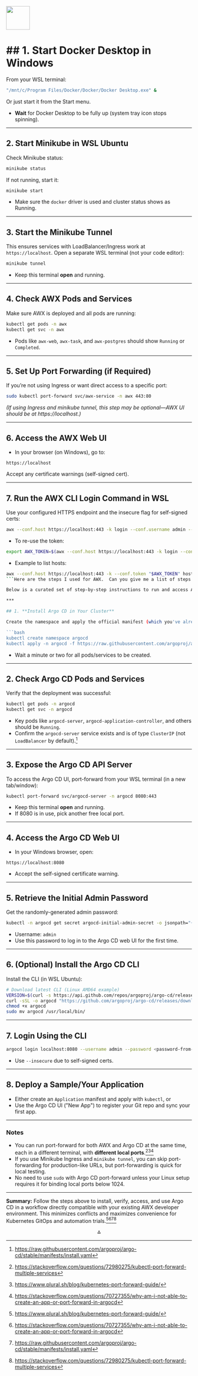 <img src="https://r2cdn.perplexity.ai/pplx-full-logo-primary-dark%402x.png" style="height:64px;margin-right:32px"/>

# \#\# 1. **Start Docker Desktop in Windows**

From your WSL terminal:

```bash
"/mnt/c/Program Files/Docker/Docker/Docker Desktop.exe" &
```

Or just start it from the Start menu.

- **Wait** for Docker Desktop to be fully up (system tray icon stops spinning).

***

## 2. **Start Minikube in WSL Ubuntu**

Check Minikube status:

```bash
minikube status
```

If not running, start it:

```bash
minikube start
```

- Make sure the `docker` driver is used and cluster status shows as Running.

***

## 3. **Start the Minikube Tunnel**

This ensures services with LoadBalancer/Ingress work at `https://localhost`.
Open a separate WSL terminal (not your code editor):

```bash
minikube tunnel
```

- Keep this terminal **open** and running.

***

## 4. **Check AWX Pods and Services**

Make sure AWX is deployed and all pods are running:

```bash
kubectl get pods -n awx
kubectl get svc -n awx
```

- Pods like `awx-web`, `awx-task`, and `awx-postgres` should show `Running` or `Completed`.

***

## 5. **Set Up Port Forwarding (if Required)**

If you’re not using Ingress or want direct access to a specific port:

```bash
sudo kubectl port-forward svc/awx-service -n awx 443:80


```

*(If using Ingress and minikube tunnel, this step may be optional—AWX UI should be at https://localhost.)*

***

## 6. **Access the AWX Web UI**

- In your browser (on Windows), go to:

```
https://localhost
```

Accept any certificate warnings (self-signed cert).

***

## 7. **Run the AWX CLI Login Command in WSL**

Use your configured HTTPS endpoint and the insecure flag for self-signed certs:

```bash
awx --conf.host https://localhost:443 -k login --conf.username admin --conf.password <yourpassword>
```

- To re-use the token:

```bash
export AWX_TOKEN=$(awx --conf.host https://localhost:443 -k login --conf.username admin --conf.password <yourpassword> | jq -r .token)
```

- Example to list hosts:

```bash
awx --conf.host https://localhost:443 -k --conf.token "$AWX_TOKEN" host list
```Here are the steps I used for AWX.  Can you give me a list of steps for argo cd the will work with this?

Below is a curated set of step-by-step instructions to run and access Argo CD alongside your AWX setup on Docker Desktop/Minikube/WSL Ubuntu, matching the format and compatibility with your AWX workflow.

***

## 1. **Install Argo CD in Your Cluster**

Create the namespace and apply the official manifest (which you've already done):

```bash
kubectl create namespace argocd
kubectl apply -n argocd -f https://raw.githubusercontent.com/argoproj/argo-cd/stable/manifests/install.yaml
```

- Wait a minute or two for all pods/services to be created.

***

## 2. **Check Argo CD Pods and Services**

Verify that the deployment was successful:

```bash
kubectl get pods -n argocd
kubectl get svc -n argocd
```

- Key pods like `argocd-server`, `argocd-application-controller`, and others should be `Running`.
- Confirm the `argocd-server` service exists and is of type `ClusterIP` (not `LoadBalancer` by default).[^1]

***

## 3. **Expose the Argo CD API Server**

To access the Argo CD UI, port-forward from your WSL terminal (in a new tab/window):

```bash
kubectl port-forward svc/argocd-server -n argocd 8080:443
```

- Keep this terminal **open** and running.
- If 8080 is in use, pick another free local port.

***

## 4. **Access the Argo CD Web UI**

- In your Windows browser, open:

```
https://localhost:8080
```

- Accept the self-signed certificate warning.

***

## 5. **Retrieve the Initial Admin Password**

Get the randomly-generated admin password:

```bash
kubectl -n argocd get secret argocd-initial-admin-secret -o jsonpath="{.data.password}" | base64 --decode && echo
```

- Username: `admin`
- Use this password to log in to the Argo CD web UI for the first time.

***

## 6. **(Optional) Install the Argo CD CLI**

Install the CLI (in WSL Ubuntu):

```bash
# Download latest CLI (Linux AMD64 example)
VERSION=$(curl -s https://api.github.com/repos/argoproj/argo-cd/releases/latest | grep tag_name | cut -d '"' -f 4)
curl -sSL -o argocd "https://github.com/argoproj/argo-cd/releases/download/${VERSION}/argocd-linux-amd64"
chmod +x argocd
sudo mv argocd /usr/local/bin/
```


***

## 7. **Login Using the CLI**

```bash
argocd login localhost:8080 --username admin --password <password-from-step-5> --insecure
```

- Use `--insecure` due to self-signed certs.

***

## 8. **Deploy a Sample/Your Application**

- Either create an `Application` manifest and apply with `kubectl`, or
- Use the Argo CD UI ("New App") to register your Git repo and sync your first app.

***

### **Notes**

- You can run port-forward for both AWX and Argo CD at the same time, each in a different terminal, with **different local ports**.[^2][^3][^4]
- If you use Minikube Ingress and `minikube tunnel`, you can skip port-forwarding for production-like URLs, but port-forwarding is quick for local testing.
- No need to use `sudo` with Argo CD port-forward unless your Linux setup requires it for binding local ports below 1024.

***

**Summary:**
Follow the steps above to install, verify, access, and use Argo CD in a workflow directly compatible with your existing AWX developer environment. This minimizes conflicts and maximizes convenience for Kubernetes GitOps and automation trials.[^3][^4][^1][^2]

<div style="text-align: center">⁂</div>

[^1]: https://raw.githubusercontent.com/argoproj/argo-cd/stable/manifests/install.yaml

[^2]: https://stackoverflow.com/questions/72980275/kubectl-port-forward-multiple-services

[^3]: https://www.plural.sh/blog/kubernetes-port-forward-guide/

[^4]: https://stackoverflow.com/questions/70727355/why-am-i-not-able-to-create-an-app-or-port-forward-in-argocd

